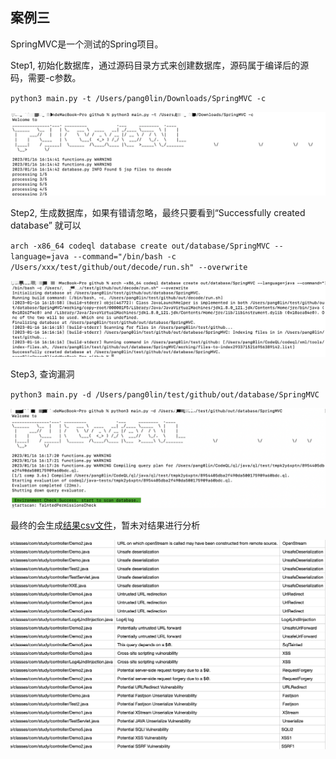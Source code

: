## 案例三

SpringMVC是一个测试的Spring项目。

Step1, 初始化数据库，通过源码目录方式来创建数据库，源码属于编译后的源码，需要-c参数。

`python3 main.py -t /Users/pang0lin/Downloads/SpringMVC -c`

![1](img/1.png)

Step2, 生成数据库，如果有错请忽略，最终只要看到“Successfully created database” 就可以

`arch -x86_64 codeql database create out/database/SpringMVC --language=java --command="/bin/bash -c /Users/xxx/test/github/out/decode/run.sh" --overwrite`

![2](img/2.png)

Step3, 查询漏洞

`python3 main.py -d /Users/pang0lin/test/github/out/database/SpringMVC`

![3](img/3.png)

最终的会生成[结果csv文件](2023-01-16_1673857046)，暂未对结果进行分析

![4](img/4.png)

